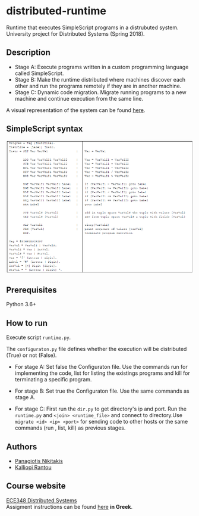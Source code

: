 # distributed-runtime
Runtime that executes SimpleScript programs in a distrubuted system. University project for Distributed Systems (Spring 2018).

## Description
- Stage A: Execute programs written in a custom programming language called SimpleScript.  
- Stage B: Make the runtime distributed where machines discover each other and run the programs remotely if they are in another machine.  
- Stage C: Dynamic code migration. Migrate running programs to a new machine and continue execution from the same line.  

A visual representation of the system can be found [here](https://github.com/pnikitakis/distributed-runtime/blob/main/Visual%20representation.pdf).

## SimpleScript syntax
![SimpleScript syntax](https://github.com/pnikitakis/distributed-runtime/blob/main/SimpleScript_syntax.png)

## Prerequisites
Python 3.6+

## How to run
Execute script `runtime.py`.

The `configuraton.py` file defines whether the execution will be distributed (True) or not (False).

- For stage A: Set false the Configuraton file.  Use the commands run for implementing the code, list for listing the existings programs and kill for terminating a specific program.

- For stage B: Set true the Configuraton file. Use the same commands as stage A. 

- For stage C: First run the `dir.py` to get directory's ip and port. Run the `runtime.py` and `<join> <runtime_file>` and connect to directory.Use `migrate <id> <ip> <port>` for sending code to other hosts or the same commands (run , list, kill) as previous stages.

## Authors
- [Panagiotis Nikitakis](https://www.linkedin.com/in/panagiotis-nikitakis/)
- [Kalliopi Rantou](https://www.linkedin.com/in/kalliopi-rantou-6564981b4/)

## Course website
[ECE348 Distributed Systems](https://www.e-ce.uth.gr/studies/undergraduate/courses/ece348/?lang=en)  
Assigment instructions can be found [here](https://github.com/pnikitakis/distributed-runtime/blob/main/assigment_instructions_GR.pdf) **in Greek**.
